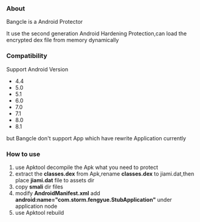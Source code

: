 ### About
Bangcle  is a Android Protector

It use  the  second generation Android Hardening Protection,can load the encrypted dex file from memory dynamically

### Compatibility
Support Android Version
- 4.4
- 5.0
- 5.1
- 6.0
- 7.0
- 7.1
- 8.0
- 8.1

but Bangcle don't support App which have rewrite Application currently

### How to use
1. use Apktool decompile the Apk what you need to protect
2. extract the **classes.dex** from Apk,rename **classes.dex** to jiami.dat,then place **jiami.dat** file to assets dir
3. copy **smali** dir files
4. modify **AndroidManifest.xml**
   add  **android:name="com.storm.fengyue.StubApplication"** under application node
5. use Apktool rebuild
